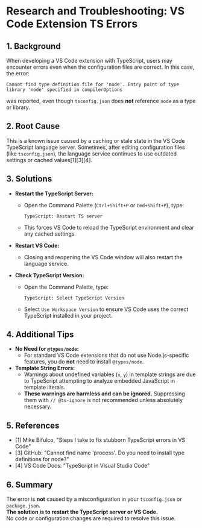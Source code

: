 # Research and Troubleshooting: VS Code Extension TS Errors

## 1. Background

When developing a VS Code extension with TypeScript, users may encounter errors even when the configuration files are correct. In this case, the error:

```
Cannot find type definition file for 'node'. Entry point of type library 'node' specified in compilerOptions
```

was reported, even though `tsconfig.json` does **not** reference `node` as a type or library.

## 2. Root Cause

This is a known issue caused by a caching or stale state in the VS Code TypeScript language server. Sometimes, after editing configuration files (like `tsconfig.json`), the language service continues to use outdated settings or cached values[1][3][4].

## 3. Solutions

- **Restart the TypeScript Server:**  
  - Open the Command Palette (`Ctrl+Shift+P` or `Cmd+Shift+P`), type:  
    ```
    TypeScript: Restart TS server
    ```
  - This forces VS Code to reload the TypeScript environment and clear any cached settings.

- **Restart VS Code:**  
  - Closing and reopening the VS Code window will also restart the language service.

- **Check TypeScript Version:**  
  - Open the Command Palette, type:
    ```
    TypeScript: Select TypeScript Version
    ```
  - Select `Use Workspace Version` to ensure VS Code uses the correct TypeScript installed in your project.

## 4. Additional Tips

- **No Need for `@types/node`:**  
  - For standard VS Code extensions that do not use Node.js-specific features, you do **not** need to install `@types/node`.
- **Template String Errors:**  
  - Warnings about undefined variables (`x`, `y`) in template strings are due to TypeScript attempting to analyze embedded JavaScript in template literals.  
  - **These warnings are harmless and can be ignored.** Suppressing them with `// @ts-ignore` is not recommended unless absolutely necessary.

## 5. References

- [1] Mike Bifulco, "Steps I take to fix stubborn TypeScript errors in VS Code"
- [3] GitHub: "Cannot find name 'process'. Do you need to install type definitions for node?"
- [4] VS Code Docs: "TypeScript in Visual Studio Code"

## 6. Summary

The error is **not** caused by a misconfiguration in your `tsconfig.json` or `package.json`.  
**The solution is to restart the TypeScript server or VS Code.**  
No code or configuration changes are required to resolve this issue.
